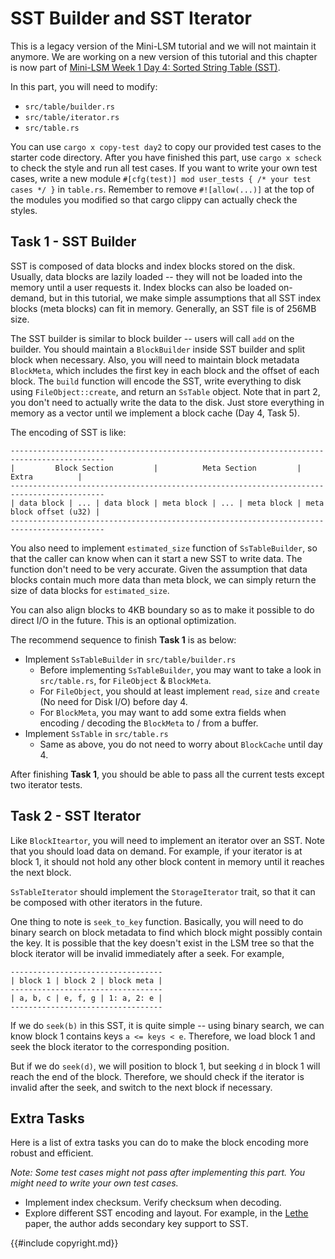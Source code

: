 # SST Builder and SST Iterator

<div class="warning">

This is a legacy version of the Mini-LSM tutorial and we will not maintain it anymore. We are working on a new version of this tutorial and this chapter is now part of [Mini-LSM Week 1 Day 4: Sorted String Table (SST)](./week1-04-sst.md).

</div>

<!-- toc -->

In this part, you will need to modify:

* `src/table/builder.rs`
* `src/table/iterator.rs`
* `src/table.rs`

You can use `cargo x copy-test day2` to copy our provided test cases to the starter code directory. After you have
finished this part, use `cargo x scheck` to check the style and run all test cases. If you want to write your own
test cases, write a new module `#[cfg(test)] mod user_tests { /* your test cases */ }` in `table.rs`. Remember to remove
`#![allow(...)]` at the top of the modules you modified so that cargo clippy can actually check the styles.

## Task 1 - SST Builder

SST is composed of data blocks and index blocks stored on the disk. Usually, data blocks are lazily loaded -- they will
not be loaded into the memory until a user requests it. Index blocks can also be loaded on-demand, but in this tutorial,
we make simple assumptions that all SST index blocks (meta blocks) can fit in memory. Generally, an SST file is of 256MB
size.

The SST builder is similar to block builder -- users will call `add` on the builder. You should maintain a `BlockBuilder`
inside SST builder and split block when necessary. Also, you will need to maintain block metadata `BlockMeta`, which
includes the first key in each block and the offset of each block. The `build` function will encode the SST, write
everything to disk using `FileObject::create`, and return an `SsTable` object. Note that in part 2, you don't need to
actually write the data to the disk.
Just store everything in memory as a vector until we implement a block cache (Day 4, Task 5).

The encoding of SST is like:

```
-------------------------------------------------------------------------------------------
|         Block Section         |          Meta Section         |          Extra          |
-------------------------------------------------------------------------------------------
| data block | ... | data block | meta block | ... | meta block | meta block offset (u32) |
-------------------------------------------------------------------------------------------
```

You also need to implement `estimated_size` function of `SsTableBuilder`, so that the caller can know when can it start
a new SST to write data. The function don't need to be very accurate. Given the assumption that data blocks contain much
more data than meta block, we can simply return the size of data blocks for `estimated_size`.

You can also align blocks to 4KB boundary so as to make it possible to do direct I/O in the future. This is an optional
optimization.

The recommend sequence to finish **Task 1** is as below:

- Implement `SsTableBuilder` in `src/table/builder.rs`
  - Before implementing `SsTableBuilder`, you may want to take a look in `src/table.rs`, for `FileObject` & `BlockMeta`.
  - For `FileObject`, you should at least implement `read`, `size` and `create` (No need for Disk I/O) before day 4.
  - For `BlockMeta`, you may want to add some extra fields when encoding / decoding the `BlockMeta` to / from a buffer.
- Implement `SsTable` in `src/table.rs`
  - Same as above, you do not need to worry about `BlockCache` until day 4.

After finishing **Task 1**, you should be able to pass all the current tests except two iterator tests.

## Task 2 - SST Iterator

Like `BlockIteartor`, you will need to implement an iterator over an SST. Note that you should load data on demand. For
example, if your iterator is at block 1, it should not hold any other block content in memory until it reaches the next
block.

`SsTableIterator` should implement the `StorageIterator` trait, so that it can be composed with other iterators in the
future.

One thing to note is `seek_to_key` function. Basically, you will need to do binary search on block metadata to find
which block might possibly contain the key. It is possible that the key doesn't exist in the LSM tree so that the
block iterator will be invalid immediately after a seek. For example,

```
----------------------------------
| block 1 | block 2 | block meta |
----------------------------------
| a, b, c | e, f, g | 1: a, 2: e |
----------------------------------
```

If we do `seek(b)` in this SST, it is quite simple -- using binary search, we can know block 1 contains keys `a <= keys
< e`. Therefore, we load block 1 and seek the block iterator to the corresponding position.

But if we do `seek(d)`, we will position to block 1, but seeking `d` in block 1 will reach the end of the block.
Therefore, we should check if the iterator is invalid after the seek, and switch to the next block if necessary.

## Extra Tasks

Here is a list of extra tasks you can do to make the block encoding more robust and efficient.

*Note: Some test cases might not pass after implementing this part. You might need to write your own test cases.*

* Implement index checksum. Verify checksum when decoding.
* Explore different SST encoding and layout. For example, in the [Lethe](https://disc-projects.bu.edu/lethe/) paper,
  the author adds secondary key support to SST.

{{#include copyright.md}}
